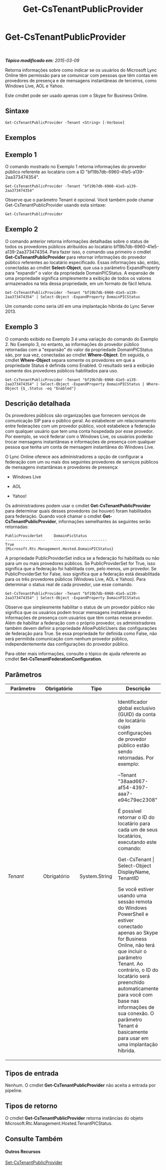 ﻿---
title: Get-CsTenantPublicProvider
TOCTitle: Get-CsTenantPublicProvider
ms:assetid: 0d949ec2-206d-4979-a3be-a5578ae93ed3
ms:mtpsurl: https://technet.microsoft.com/pt-br/library/JJ994016(v=OCS.15)
ms:contentKeyID: 52057554
ms.date: 05/19/2016
mtps_version: v=OCS.15
ms.translationtype: HT
---

# Get-CsTenantPublicProvider

 

_**Tópico modificado em:** 2015-03-09_

Retorna informações sobre como indicar se os usuários do Microsoft Lync Online têm permissão para se comunicar com pessoas que têm contas em provedores de presença e de mensagens instantâneas de terceiros, como Windows Live, AOL e Yahoo.

Este cmdlet pode ser usado apenas com o Skype for Business Online.

## Sintaxe

    Get-CsTenantPublicProvider -Tenant <String> [-Verbose]

## Exemplos

## Exemplo 1

O comando mostrado no Exemplo 1 retorna informações do provedor público referente ao locatário com a ID "bf19b7db-6960-41e5-a139-2aa373474354".

    Get-CsTenantPublicProvider -Tenant "bf19b7db-6960-41e5-a139-2aa373474354"

Observe que o parâmetro Tenant é opcional. Você também pode chamar Get-CsTenantPublicProvider usando esta sintaxe:

    Get-CsTenantPublicProvider

## Exemplo 2

O comando anterior retorna informações detalhadas sobre o status de todos os provedores públicos atribuídos ao locatário bf19b7db-6960-41e5-a139-2aa373474354. Para fazer isso, o comando usa primeiro o cmdlet **Get-CsTenantPublicProvider** para retornar informações do provedor público referentes ao locatário especificado. Essas informações são, então, conectadas ao cmdlet **Select-Object**, que usa o parâmetro ExpandProperty para "expandir" o valor da propriedade DomainPICStatus. A expansão de uma propriedade significa simplesmente a exibição de todos os valores armazenados na tela dessa propriedade, em um formato de fácil leitura.

    Get-CsTenantPublicProvider -Tenant "bf19b7db-6960-41e5-a139-2aa373474354" | Select-Object -ExpandProperty DomainPICStatus

Um comando como seria útil em uma implantação híbrida do Lync Server 2013.

## Exemplo 3

O comando exibido no Exemplo 3 é uma variação do comando do Exemplo 2. No Exemplo 3, no entanto, as informações do provedor público retornadas com a "expansão" do valor da propriedade DomainPICStatus são, por sua vez, conectadas ao cmdlet **Where-Object**. Em seguida, o cmdlet **Where-Object** separa somente os provedores em que a propriedade Status é definida como Enabled. O resultado será a exibição somente dos provedores públicos habilitados para uso.

    Get-CsTenantPublicProvider -Tenant "bf19b7db-6960-41e5-a139-2aa373474354" | Select-Object -ExpandProperty DomainPICStatus | Where-Object {$_.Status -eq "Enabled"}

## Descrição detalhada

Os provedores públicos são organizações que fornecem serviços de comunicação SIP para o público geral. Ao estabelecer um relacionamento entre federações com um provedor público, você estabelece a federação com qualquer usuário que tem uma conta hospedada por esse provedor. Por exemplo, se você federar com o Windows Live, os usuários poderão trocar mensagens instantâneas e informações de presença com qualquer pessoa que tenha um conta de mensagem instantânea do Windows Live.

O Lync Online oferece aos administradores a opção de configurar a federação com um ou mais dos seguintes provedores de serviços públicos de mensagens instantâneas e provedores de presença:

  - Windows Live

  - AOL

  - Yahoo\!

Os administradores podem usar o cmdlet **Get-CsTenantPublicProvider** para determinar quais desses provedores (se houver) foram habilitados para federação. Quando você chamar o cmdlet **Get-CsTenantPublicProvider**, informações semelhantes às seguintes serão retornadas:

    PublicProviderSet     DomainPicStatus
    ------------------    ------------------------
    True                  {Microsoft.Rtc.Management.Hosted.DomainPICStatus}

A propriedade PublicProviderSet indica se a federação foi habilitada ou não para um ou mais provedores públicos. Se PublicProviderSet for True, isso significa que a federação foi habilitada com, pelo menos, um provedor. Se PublicProviderSet for False, isso significa que a federação está desabilitada para os três provedores públicos (Windows Live, AOL e Yahoo). Para determinar o status real de cada provedor, use esse comando.

    Get-CsTenantPublicProvider -Tenant "bf19b7db-6960-41e5-a139-2aa373474354" | Select-Object -ExpandProperty DomainPICStatus

Observe que simplesmente habilitar o status de um provedor público não significa que os usuários podem trocar mensagens instantâneas e informações de presença com usuários que têm contas nesse provedor. Além de habilitar a federação com o próprio provedor, os administradores também devem definir a propriedade AllowPublicUsers das configurações de federação para True. Se essa propriedade for definida como False, não será permitida comunicação com nenhum provedor público, independentemente das configurações do provedor público.

Para obter mais informações, consulte o tópico de ajuda referente ao cmdlet **Set-CsTenantFederationConfiguration**.

## Parâmetros


<table>
<colgroup>
<col style="width: 25%" />
<col style="width: 25%" />
<col style="width: 25%" />
<col style="width: 25%" />
</colgroup>
<thead>
<tr class="header">
<th>Parâmetro</th>
<th>Obrigatório</th>
<th>Tipo</th>
<th>Descrição</th>
</tr>
</thead>
<tbody>
<tr class="odd">
<td><p><em>Tenant</em></p></td>
<td><p>Obrigatório</p></td>
<td><p>System.String</p></td>
<td><p>Identificador global exclusivo (GUID) da conta de locatário cujas configurações de provedor público estão sendo retornadas. Por exemplo:</p>
<p>–Tenant &quot;38aad667-af54-4397-aaa7-e94c79ec2308&quot;</p>
<p>É possível retornar o ID do locatário para cada um de seus locatários, executando este comando:</p>
<p>Get-CsTenant | Select-Object DisplayName, TenantID</p>
<p>Se você estiver usando uma sessão remota do Windows PowerShell e estiver conectado apenas ao Skype for Business Online, não terá que incluir o parâmetro Tenant. Ao contrário, o ID do locatário será preenchido automaticamente para você com base nas informações de sua conexão. O parâmetro Tenant é basicamente para usar em uma implantação híbrida.</p></td>
</tr>
</tbody>
</table>


## Tipos de entrada

Nenhum. O cmdlet **Get-CsTenantPublicProvider** não aceita a entrada por pipeline.

## Tipos de retorno

O cmdlet **Get-CsTenantPublicProvider** retorna instâncias do objeto Microsoft.Rtc.Management.Hosted.TenantPICStatus.

## Consulte Também

#### Outros Recursos

[Set-CsTenantPublicProvider](set-cstenantpublicprovider.md)


